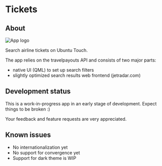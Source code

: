 # Tickets
## About

![App logo](http://milikhin.name/img/tickets.png?)

Search airline tickets on Ubuntu Touch.

The app relies on the travelpayouts API and consists of two major parts:

* native UI (QML) to set up search filters 
* slightly optimized search results web frontend (jetradar.com)

## Development status
This is a work-in-progress app in an early stage of development. Expect things to be broken :)

Your feedback and feature requests are very appreciated.

## Known issues

* No internationalization yet
* No support for convergence yet
* Support for dark theme is WIP
